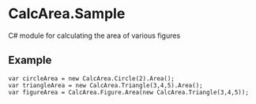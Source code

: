﻿CalcArea.Sample
==============
C# module for calculating the area of ​​various figures

Example
-----------
```
var circleArea = new CalcArea.Circle(2).Area();
var triangleArea = new CalcArea.Triangle(3,4,5).Area();
var figureArea = CalcArea.Figure.Area(new CalcArea.Triangle(3,4,5));
```